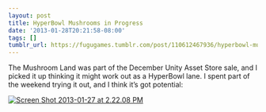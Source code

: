 ```yaml
---
layout: post
title: HyperBowl Mushrooms in Progress
date: '2013-01-28T20:21:58-08:00'
tags: []
tumblr_url: https://fugugames.tumblr.com/post/110612467936/hyperbowl-mushrooms-in-progress
---
```

The Mushroom Land was part of the December Unity Asset Store sale, and I picked it up thinking it might work out as a HyperBowl lane. I spent part of the weekend trying it out, and I think it’s got potential:

[![Screen Shot 2013-01-27 at 2.22.08 PM](http://itshardtofondlepenguins.com/wp-content/uploads/2013/01/Screen-Shot-2013-01-27-at-2.22.08-PM.png)](http://itshardtofondlepenguins.com/wp-content/uploads/2013/01/Screen-Shot-2013-01-27-at-2.22.08-PM.png)

